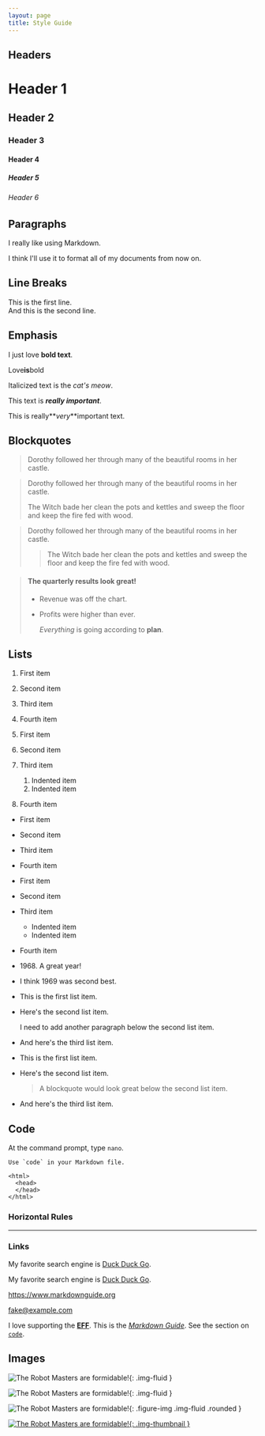 ```yaml
---
layout: page
title: Style Guide
---
```


## Headers

# Header 1

## Header 2

### Header 3

#### Header 4

##### Header 5

###### Header 6

## Paragraphs

I really like using Markdown.

I think I'll use it to format all of my documents from now on.

## Line Breaks

This is the first line.  
And this is the second line.

## Emphasis

I just love **bold text**.

Love**is**bold

Italicized text is the _cat's meow_.

This text is **_really important_**.

This is really**_very_**important text.

## Blockquotes

> Dorothy followed her through many of the beautiful rooms in her castle.

> Dorothy followed her through many of the beautiful rooms in her castle.
>
> The Witch bade her clean the pots and kettles and sweep the floor and keep the fire fed with wood.

> Dorothy followed her through many of the beautiful rooms in her castle.
>
> > The Witch bade her clean the pots and kettles and sweep the floor and keep the fire fed with wood.

> #### The quarterly results look great!
>
> - Revenue was off the chart.
> - Profits were higher than ever.
>
>   _Everything_ is going according to **plan**.

## Lists

1. First item
1. Second item
1. Third item
1. Fourth item

1. First item
1. Second item
1. Third item
   1. Indented item
   2. Indented item
1. Fourth item

- First item
- Second item
- Third item
- Fourth item

- First item
- Second item
- Third item
  - Indented item
  - Indented item
- Fourth item

- 1968\. A great year!
- I think 1969 was second best.

* This is the first list item.
* Here's the second list item.

  I need to add another paragraph below the second list item.

* And here's the third list item.

* This is the first list item.
* Here's the second list item.

  > A blockquote would look great below the second list item.

* And here's the third list item.

## Code

At the command prompt, type `nano`.

`` Use `code` in your Markdown file. ``

    <html>
      <head>
      </head>
    </html>

### Horizontal Rules

---

### Links

My favorite search engine is [Duck Duck Go](https://duckduckgo.com).

My favorite search engine is [Duck Duck Go](https://duckduckgo.com 'The best search engine for privacy').

<https://www.markdownguide.org>

<fake@example.com>

I love supporting the **[EFF](https://eff.org)**.
This is the _[Markdown Guide](https://www.markdownguide.org)_.
See the section on [`code`](#code).

## Images

![The Robot Masters are formidable!](/assets/images/Mega-Man-2-BR.webp 'Robot Masters'){: .img-fluid }

![The Robot Masters are formidable!](/assets/images/Mega-Man-2-BR-480x270.webp 'Robot Masters'){: .img-fluid }

![The Robot Masters are formidable!](/assets/images/Mega-Man-2-BR-480x270.webp 'Robot Masters'){: .figure-img .img-fluid .rounded }

[![The Robot Masters are formidable!](/assets/images/Mega-Man-2-BR-480x270.webp 'Robot Masters'){: .img-thumbnail }](https://s3.amazonaws.com/prod-media.gameinformer.com/styles/thumbnail/s3/legacy-images/Moments%3A%20Discovering%20Mega%20Man%202%E2%80%99s%20Boss%20Order/megaman2boss-610.jpg)
